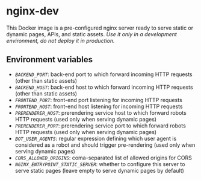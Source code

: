 # nginx-dev

This Docker image is a pre-configured nginx server ready to serve static or dynamic pages, APIs, and static assets.
*Use it only in a development environment, do not deploy it in production.*

## Environment variables

- *`BACKEND_PORT`*: back-end port to which forward incoming HTTP requests (other than static assets)
- *`BACKEND_HOST`*: back-end host to which forward incoming HTTP requests (other than static assets)
- *`FRONTEND_PORT`*: front-end port listening for incoming HTTP requests
- *`FRONTEND_HOST`*: front-end host listening for incoming HTTP requests
- *`PRERENDERER_HOST`*: prerendering service host to which forward robots HTTP requests (used only when serving dynamic pages)
- *`PRERENDERER_PORT`*: prerendering service port to which forward robots HTTP requests (used only when serving dynamic pages)
- *`BOT_USER_AGENTS`*: regular expression defining which user agent is considered as a robot and should trigger pre-rendering (used only when serving dynamic pages)
- *`CORS_ALLOWED_ORIGINS`*: coma-separated list of allowed origins for CORS
- *`NGINX_ENTRYPOINT_STATIC_SERVER`*: whether to configure this server to serve static pages (leave empty to serve dynamic pages by default)
